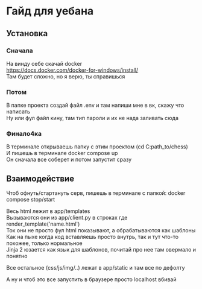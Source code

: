 # Гайд для уебана

## Установка
### Сначала
На винду себе скачай docker  
https://docs.docker.com/docker-for-windows/install/  
Там будет сложно, но я верю, ты справишься  
  
### Потом
В папке проекта создай файл .env и там напиши мне в вк, скажу что написать  
Ну или фул файл кину, там тип пароли и их не нада заливать сюда  
  
### Финало4ка
В терминале открываешь папку с этим проектом (cd C:path_to/chess)  
И пишешь в терминале docker compose up  
Он сначала все соберет и потом запустит сразу

## Взаимодействие
Чтоб офнуть/стартануть серв, пишешь в терминале с папкой: docker compose stop/start  

Весь html лежит в app/templates  
Вызываются они из app/client.py в строках где render_template('name.html')  
Ток они не просто фул html показывают, а обрабатываются как шаблоны  
Как на пыхе когда код вставляешь просто внутрь, так и тут что-то похожее, только нормальное  
Jinja 2 юзается как язык для шаблонов, почитай про нее там овермало и понятно  
  
Все остальное (css/js/img/..) лежат в app/static и там все по дефолту 

А ну и чтоб это все запустить в браузере просто localhost вбивай
